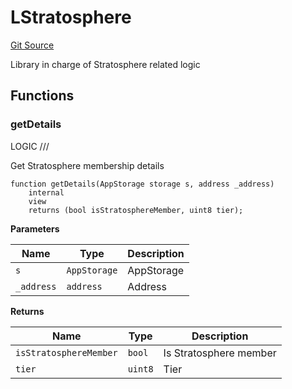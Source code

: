 # LStratosphere
[Git Source](https://github.com/VaporFi/liquid-staking/blob/4b4d0d561b5718174cc348f0e7fc8a94c51e2caa/src/libraries/LStratosphere.sol)

Library in charge of Stratosphere related logic


## Functions
### getDetails

LOGIC ///

Get Stratosphere membership details


```solidity
function getDetails(AppStorage storage s, address _address)
    internal
    view
    returns (bool isStratosphereMember, uint8 tier);
```
**Parameters**

|Name|Type|Description|
|----|----|-----------|
|`s`|`AppStorage`|AppStorage|
|`_address`|`address`|Address|

**Returns**

|Name|Type|Description|
|----|----|-----------|
|`isStratosphereMember`|`bool`|Is Stratosphere member|
|`tier`|`uint8`|Tier|


